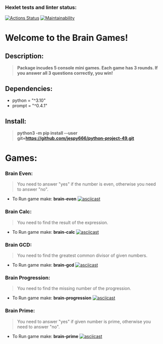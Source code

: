 ### Hexlet tests and linter status:
[![Actions Status](https://github.com/jespy666/python-project-49/workflows/hexlet-check/badge.svg)](https://github.com/jespy666/python-project-49/actions)
[![Maintainability](https://api.codeclimate.com/v1/badges/dacd2d1aee6ed66ab21e/maintainability)](https://codeclimate.com/github/jespy666/python-project-49/maintainability)

# Welcome to the Brain Games!

## Description:
> **Package incudes 5 console mini games. Each game has 3 rounds. If you answer all 3 questions correctly, you win!**

## Dependencies:
* python = "^3.10"
* prompt = "^0.4.1"

## Install:
> **python3 -m pip install --user git+https://github.com/jespy666/python-project-49.git**

# Games:

### Brain Even:
> You need to answer "yes" if the number is even, otherwise you need to answer "no".
* To Run game make:  **brain-even**
[![asciicast](https://asciinema.org/a/559421.svg)](https://asciinema.org/a/559421)

### Brain Calc:
> You need to find the result of the expression.
* To Run game make:  **brain-calc**
[![asciicast](https://asciinema.org/a/559499.svg)](https://asciinema.org/a/559499)

### Brain GCD:
> You need to find the greatest common divisor of given numbers.
* To Run game make:  **brain-gcd**
[![asciicast](https://asciinema.org/a/559669.svg)](https://asciinema.org/a/559669)

### Brain Progression:
> You need to find the missing number of the progression.
* To Run game make:  **brain-progression**
[![asciicast](https://asciinema.org/a/559693.svg)](https://asciinema.org/a/559693)

### Brain Prime:
> You need to answer "yes" if given number is prime, otherwise you need to answer "no".
* To Run game make:  **brain-prime**
[![asciicast](https://asciinema.org/a/559709.svg)](https://asciinema.org/a/559709)


